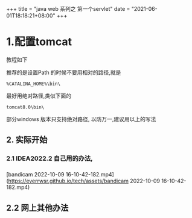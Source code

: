 +++
title = "java web 系列之 第一个servlet"
date = "2021-06-01T18:18:21+08:00"
+++
# 1.配置tomcat
教程如下

推荐的是设置Path 的时候不要用相对的路径,就是
```
%CATALINA_HOME%\bin\
```
最好用绝对路径,类似下面的
```
tomcat8.0\bin\
```
部分windows 版本只支持绝对路径, 以防万一,建议用以上的写法

## 2. 实际开始

### 2.1 IDEA2022.2 自己用的办法,

###  
[bandicam 2022-10-09 16-10-42-182.mp4](https://everrwsr.github.io/tech/assets/bandicam 2022-10-09 16-10-42-182.mp4)


## 2.2 网上其他办法

